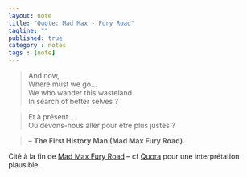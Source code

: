 ```yaml
---
layout: note
title: "Quote: Mad Max - Fury Road"
tagline: ""
published: true
category : notes
tags : [note]
---
```


> And now,<br>
> Where must we go...<br>
> We who wander this wasteland<br>
> In search of better selves ?

> Et à présent...<br>
> Où devons-nous aller pour être plus justes ?

> &ndash; __The First History Man (Mad Max Fury Road).__

Cité à la fin de [Mad Max Fury Road](http://amzn.to/2iZFljp) &ndash;
cf [Quora](http://www.quora.com/Where-does-this-quote-at-the-end-of-Mad-Max-Fury-Road-come-from)
pour une interprétation plausible.

